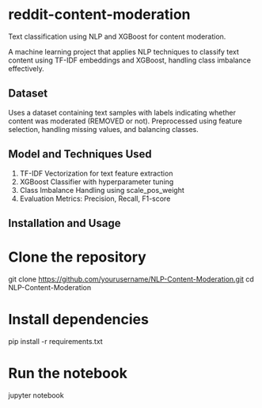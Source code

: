 # reddit-content-moderation
Text classification using NLP and XGBoost for content moderation.

A machine learning project that applies NLP techniques to classify text content using TF-IDF embeddings and XGBoost, handling class imbalance effectively.

## Dataset
Uses a dataset containing text samples with labels indicating whether content was moderated (REMOVED or not).
Preprocessed using feature selection, handling missing values, and balancing classes.

## Model and Techniques Used
1. TF-IDF Vectorization for text feature extraction
2. XGBoost Classifier with hyperparameter tuning
3. Class Imbalance Handling using scale_pos_weight
4. Evaluation Metrics: Precision, Recall, F1-score

## Installation and Usage
<tab><tab>
# Clone the repository
git clone https://github.com/yourusername/NLP-Content-Moderation.git
cd NLP-Content-Moderation

# Install dependencies
pip install -r requirements.txt

# Run the notebook
jupyter notebook



